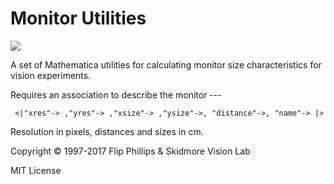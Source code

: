 # Monitor Utilities

![](icon.png)

A set of Mathematica utilities for calculating monitor size characteristics for vision experiments.

Requires an association to describe the monitor ---
```
 <|"xres"-> ,"yres"-> ,"xsize"-> ,"ysize"->, "distance"->, "name"-> |>
```

Resolution in pixels, distances and sizes in cm.

Copyright © 1997-2017 Flip Phillips & Skidmore Vision Lab

MIT License

